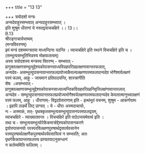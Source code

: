 +++
title = "13 13"

+++
त्रयोदशो मन्त्रः  
अन्यदेवाहुस्सम्भवात् अन्यदाहुरसम्भवात् ।  
इति शुश्रुम धीराणां ये नस्तद्वयाचचक्षिरे ।। 13।।  
B.13  
श्रीरङ्गाचार्यभाष्यम्  
(मन्त्रविवरणम्)  
इमं मन्त्रं दशममन्त्रतया माध्यन्दिनाः पठन्ति । व्याचचक्षिरे इति स्थाने विचचक्षिरे इति च ।  
(सम्भूत्यसम्भूतिभिन्नस्य मोक्षफलत्वम्)  
अस्य त्रयोदशस्य मन्त्रस्य विवरण्म् - सम्भवात् -  
प्रागुक्तलक्षणसम्भूत्युद्देश्यकोपासनसाध्यविग्रहपरिग्रहलक्षणावान्तरफलात्,  
अन्यदेव- असम्भूत्युपासनावान्तरफलप्रयोज्यकैवल्यलक्षणपरमफलादन्यदेव भोगैश्वर्यलक्षणं  
परमं फलम्, आहुः - जायमानं प्रतिपादयन्ति, शास्त्राणीति  
शेषः ।असम्भवात् -  
प्रागुक्तलक्षणासम्भूत्युद्देश्यकोपासनसाध्यात्यन्तिकविग्रहपरिग्रहनिवृत्तिलक्षंणावान्तरलात्  
अन्यदेव - सम्भूत्युपासनावान्तरफलप्रयोज्यभोगैश्वर्यलक्षणपरमफलादन्यदेव केवलात्मानुभवलक्षणं  
परमं फलम्, आहुः । धीराणाम्- विद्वदग्रेसराणाम् इति - इत्थंभूतं वचनम्, शुश्रुम - आकर्णयामः  
। इहापि लडर्थे लिट् प्राग्वत् । ये - धीराः अस्मदाचार्याः,  
नः - अस्माकं, तत्- पृथक्कृतसम्भूत्यसम्भूत्युपासनपरमफलद्वयम्,  
व्याचचक्षिरे - व्याख्यातवन्तः । विचचक्षिरे इति पाठेऽप्ययमेवार्थ इति ।  
तथा च - सम्भूत्यसम्भूत्योरेकैकमात्रोद्देश्यकोपासनकरणे  
द्वयोरुपासनयोः परस्परविलक्षणपुरुषार्थद्वयपर्यवसानेन  
परमपुरुषार्थलक्षणैकपुरुषार्थपर्यवसायित्वं न सम्भवति; अतः  
पृथगेकैकावान्तरफलस्य प्राप्यतयाऽनुसन्धानं  
न कर्तव्यमिति फलितम् ।
